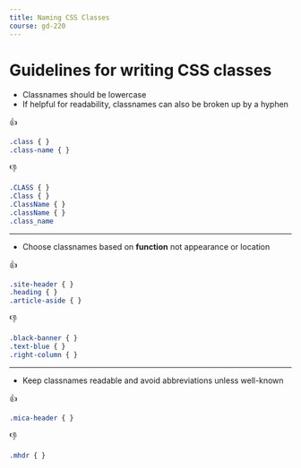 ```yaml
---
title: Naming CSS Classes
course: gd-220
---
```


Guidelines for writing CSS classes
==================================

- Classnames should be lowercase
- If helpful for readability, classnames can also be broken up by a hyphen

<span class="text-larger">👍</span>

```css
.class { }
.class-name { }
```

<span class="text-larger">👎</span>

```css
.CLASS { }
.Class { }
.ClassName { }
.className { }
.class_name
```

---

- Choose classnames based on **function** not appearance or location

<span class="text-larger">👍</span>

```css
.site-header { }
.heading { }
.article-aside { }
```

<span class="text-larger">👎</span>

```css
.black-banner { }
.text-blue { }
.right-column { }
```

---

- Keep classnames readable and avoid abbreviations unless well-known

<span class="text-larger">👍</span>

```css
.mica-header { }
```

<span class="text-larger">👎</span>

```css
.mhdr { }
```
